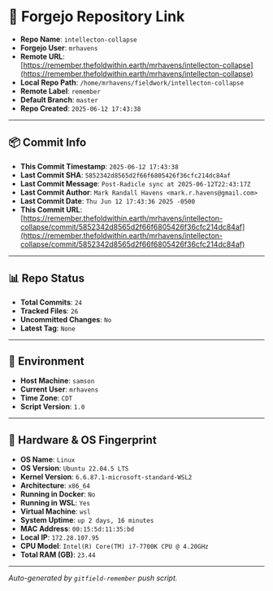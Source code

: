 # 🔗 Forgejo Repository Link

- **Repo Name**: `intellecton-collapse`
- **Forgejo User**: `mrhavens`
- **Remote URL**: [https://remember.thefoldwithin.earth/mrhavens/intellecton-collapse](https://remember.thefoldwithin.earth/mrhavens/intellecton-collapse)
- **Local Repo Path**: `/home/mrhavens/fieldwork/intellecton-collapse`
- **Remote Label**: `remember`
- **Default Branch**: `master`
- **Repo Created**: `2025-06-12 17:43:38`

---

## 📦 Commit Info

- **This Commit Timestamp**: `2025-06-12 17:43:38`
- **Last Commit SHA**: `5852342d8565d2f66f6805426f36cfc214dc84af`
- **Last Commit Message**: `Post-Radicle sync at 2025-06-12T22:43:17Z`
- **Last Commit Author**: `Mark Randall Havens <mark.r.havens@gmail.com>`
- **Last Commit Date**: `Thu Jun 12 17:43:36 2025 -0500`
- **This Commit URL**: [https://remember.thefoldwithin.earth/mrhavens/intellecton-collapse/commit/5852342d8565d2f66f6805426f36cfc214dc84af](https://remember.thefoldwithin.earth/mrhavens/intellecton-collapse/commit/5852342d8565d2f66f6805426f36cfc214dc84af)

---

## 📊 Repo Status

- **Total Commits**: `24`
- **Tracked Files**: `26`
- **Uncommitted Changes**: `No`
- **Latest Tag**: `None`

---

## 🧭 Environment

- **Host Machine**: `samson`
- **Current User**: `mrhavens`
- **Time Zone**: `CDT`
- **Script Version**: `1.0`

---

## 🧬 Hardware & OS Fingerprint

- **OS Name**: `Linux`
- **OS Version**: `Ubuntu 22.04.5 LTS`
- **Kernel Version**: `6.6.87.1-microsoft-standard-WSL2`
- **Architecture**: `x86_64`
- **Running in Docker**: `No`
- **Running in WSL**: `Yes`
- **Virtual Machine**: `wsl`
- **System Uptime**: `up 2 days, 16 minutes`
- **MAC Address**: `00:15:5d:11:35:bd`
- **Local IP**: `172.28.107.95`
- **CPU Model**: `Intel(R) Core(TM) i7-7700K CPU @ 4.20GHz`
- **Total RAM (GB)**: `23.44`

---

_Auto-generated by `gitfield-remember` push script._
